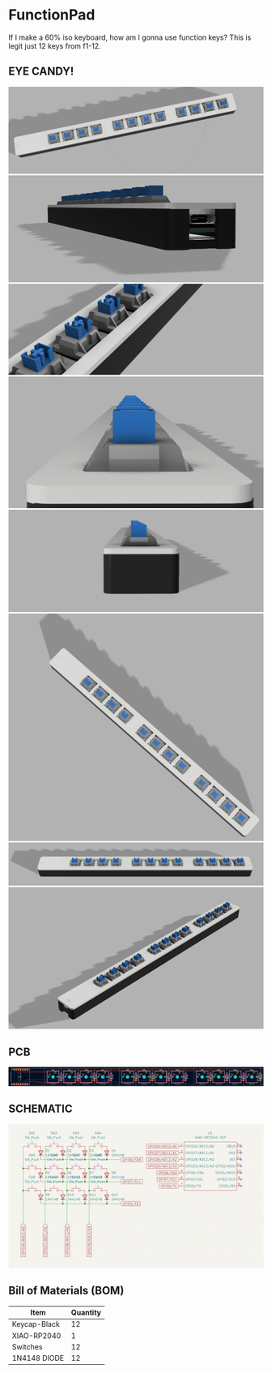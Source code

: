# FunctionPad
If I make a 60% iso keyboard, how am I gonna use function keys? This is legit just 12 keys from f1-12.

## EYE CANDY!
![](/Images/Screenshot%202025-08-28%20012143.png)  
![](/Images/Screenshot%202025-08-28%20110636.png)  
![](/Images/Screenshot%202025-08-28%20110646.png)  
![](/Images/Screenshot%202025-08-28%20110736.png)  
![](/Images/Screenshot%202025-08-28%20110752.png)  
![](/Images/Screenshot%202025-08-28%20110808.png)  
![](/Images/Screenshot%202025-08-28%20110819.png)  
![](/Images/Screenshot%202025-08-28%20110827.png)  
## PCB
![](/Images/Screenshot%202025-08-28%20132903.png)  
## SCHEMATIC
![](/Images/Screenshot%202025-08-28%20132916.png)  

## Bill of Materials (BOM)

| Item            | Quantity |
|-----------------|----------|
| Keycap-Black    | 12       |
| XIAO-RP2040     | 1        |
| Switches        | 12       |
| 1N4148 DIODE    | 12       |
